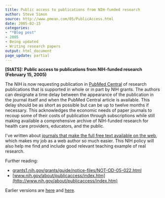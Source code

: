 ```yaml
---
title: Public access to publications from NIH-funded research
author: Steve Simon
source: http://www.pmean.com/05/PublicAccess.html
date: 2005-02-15
categories:
- "*Blog post"
- 2005
- Being updated
- Writing research papers
output: html_document
page_update: partial
---
```

**[StATS]:** **Public access to publications from
NIH-funded research (February 15, 2005)**

The NIH is now requesting publication in [PubMed
Central](http://www.pubmedcentral.nih.gov/) of research publications
that is supported in whole or in part by NIH grants. The authors can
designate a time delay between the appearance of the publication in the
journal itself and when the PubMed Central article is available. This
delay should be as short as possible but can be up to twelve months if
necessary. This acknowledges the economic needs of paper journals to
recoup some of their costs of publication through subscriptions while
still making available a comprehensive archive of NIH-funded research
for health care providers, educators, and the public.

I've written about [journals that make the full free text available on
the web](http://www.pmean.com/weblog2004/FullText.asp),
which makes my job as a web author so much easier. This NIH policy will
also help me find and include good relevant teaching example of real
research.

Further reading:

- [grants1.nih.gov/grants/guide/notice-files/NOT-OD-05-022.html](http://grants1.nih.gov/grants/guide/notice-files/NOT-OD-05-022.html)
- [www.nih.gov/about/publicaccess/index.htm](http://www.nih.gov/about/publicaccess/index.htm)


Earlier versions are [here][sim1] and [here][sim2].

[sim1]: http://www.pmean.com/05/PublicAccess.html
[sim2]: http://new.pmean.com/public-access/
